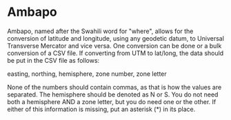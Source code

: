 Ambapo
======
Ambapo, named after the Swahili word for "where", allows for the conversion of latitude and longitude, using any geodetic datum, to Universal Transverse Mercator and vice versa. One conversion can be done or a bulk conversion of a CSV file. If converting from UTM to lat/long, the data should be put in the CSV file as follows:

  easting, northing, hemisphere, zone number, zone letter

None of the numbers should contain commas, as that is how the values are separated. The hemisphere should be denoted as N or S. You do not need both a hemisphere AND a zone letter, but you do need one or the other. If either of this information is missing, put an asterisk (*) in its place. 
